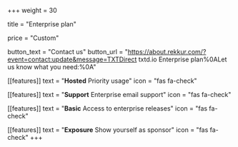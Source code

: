 +++
weight = 30

title = "Enterprise plan"

price = "Custom"

button_text = "Contact us"
button_url = "https://about.rekkur.com/?event=contact:update&message=TXTDirect txtd.io Enterprise plan%0ALet us know what you need:%0A"

[[features]]
  text = "**Hosted** Priority usage"
  icon = "fas fa-check"

[[features]]
  text = "**Support** Enterprise email support"
  icon = "fas fa-check"

[[features]]
  text = "**Basic** Access to enterprise releases"
  icon = "fas fa-check"

[[features]]
  text = "**Exposure** Show yourself as sponsor"
  icon = "fas fa-check"
+++
